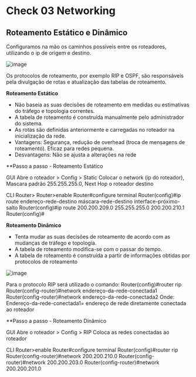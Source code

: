 # Check 03 Networking

## Roteamento Estático e Dinâmico

Configuramos na mão os caminhos possiveis entre os roteadores, utilizando o ip de origem e destino.

![image](https://github.com/vtorresdantas/FIAP-3SIR/assets/82169520/467e6c79-1f39-4da6-a72d-4d6c38d674fc)

Os protocolos de roteamento, por exemplo RIP e OSPF, são responsáveis pela divulgação de rotas e atualização das tabelas de roteamento.

**Roteamento Estático** 
- Não baseia as suas decisões de roteamento em medidas ou estimativas do tráfego e topologia correntes.
- A tabela de roteamento é construída manualmente pelo administrador do sistema.
- As rotas são definidas anteriormente e carregadas no roteador na inicialização da rede.
- Vantagens: Segurança, redução de overhead (troca de mensagens de roteamento). Eficaz para redes pequena.
- Desvantagens: Não se ajusta a alterações na rede

**Passo a passo - Roteamento Estático

GUI
Abre o roteador > Config > Static
Colocar o network (ip do roteador), Mascara padrão 255.255.255.0, Next Hop o roteador destino

CLI
Router>
Router>enable
Router#configure terminal
Router(config)#ip route endereço-rede-destino máscara-rede-destino interface-próximo-salto
Router(config)#ip route 200.200.209.0 255.255.255.0 200.200.210.1
Router(config)#

**Roteamento Dinâmico** 
- Tenta mudar as suas decisões de roteamento de acordo com as mudanças de tráfego e topologia.
- A tabela de roteamento modifica-se com o passar do tempo.
- A tabela de roteamento é construída a partir de informações obtidas por protocolos de roteamento

![image](https://github.com/vtorresdantas/FIAP-3SIR/assets/82169520/9fedc14e-0e86-4c8b-bd88-091361dad9ea)

Para o protocolo RIP será utilizado o comando:
Router(config)#router rip
Router(config-router)#network endereço-da-rede-conectada1
Router(config-router)#network endereço-da-rede-conectada2
Onde:
Endereço-da-rede-conectada1= endereço de rede diretamente conectada ao roteador

**Passo a passo - Roteamento Dinâmico

GUI
Abre o roteador > Config > RIP
Coloca as redes conectadas ao roteador

CLI
Router>enable
Router#configure terminal
Router(config)#router rip
Router(config-router)#network 200.200.210.0
Router(config-router)#network 200.200.203.0
Router(config-router)#network 200.200.201.0

